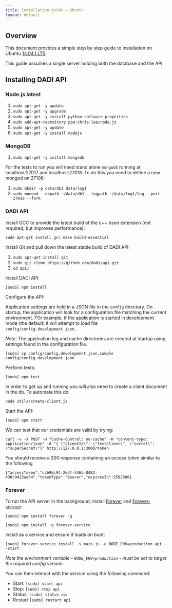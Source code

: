 ```yaml
---
title: Installation guide – Ubuntu
layout: default
---
```


## Overview

This document provides a simple step by step guide to installation on Ubuntu [14.04.1 LTS](http://releases.ubuntu.com/14.04.1/).

This guide assumes a single server holding both the database and the API.

## Installing DADI API

### Node.js latest

1. `sudo apt-get -y update`
2. `sudo apt-get -y upgrade`
3. `sudo apt-get -y install python-software-properties`
4. `sudo add-apt-repository ppa:chris-lea/node.js`
5. `sudo apt-get -y update`
6. `sudo apt-get -y install nodejs`

### MongoDB

1. `sudo apt-get -y install mongodb`

For the tests to run you will need stand alone `mongod`s running at localhost:27017 and localhost:27018. To do this you need to define a new mongod on 27108:

1. `sudo mkdir -p data/db1 data/log1`
2. `sudo mongod --dbpath ~/data/db1 --logpath ~/data/log1/log --port 27018 --fork`

### DADI API

Install GCC to provide the latest build of the c++ bson extension (not required, but improves performance):

`sudo apt-get install gcc make build-essential`

Install Git and pull down the latest stable build of DADI API:

1. `sudo apt-get install git`
2. `sudo git clone https://github.com/dadi/api.git`
3. `cd api/`

Install DADI API:

`[sudo] npm install`

Configure the API:

Application settings are held in a JSON file in the `config` directory. On startup, the application will
look for a configuration file matching the current environment. FOr example, if the application is started
in development mode (the default) it will attempt to load file `config/config.development.json`.

*Note:* The application log and cache directories are created at startup using settings found in the configuration file.

`[sudo] cp config/config.development.json.sample config/config.development.json`

Perform tests:

`[sudo] npm test`

In order to get up and running you will also need to create a client document in the db. To automate this do:

`node utils/create-client.js`

Start the API:

`[sudo] npm start`

We can test that our credentials are valid by trying:

`curl -v -X POST -H "Cache-Control: no-cache" -H "content-type: application/json" -d "{ \"clientId\": \"testClient\", \"secret\": \"superSecret\"}" http://127.0.0.1:3000/token`

You should receive a 200 response containing an access token similar to the following

`{"accessToken":"ccb96c94-2ddf-446b-8482-436c9423ae54","tokenType":"Bearer","expiresIn":2592000}`

### Forever

To run the API server in the background, install [Forever](https://github.com/nodejitsu/forever) and [Forever-service](https://github.com/zapty/forever-service):

`[sudo] npm install forever -g`

`[sudo] npm install -g forever-service`

Install as a service and ensure it loads on boot:

`[sudo] forever-service install -s main.js -e NODE_ENV=production api --start`

_Note the environment variable - `NODE_ENV=production` - must be set to target the required config version._

You can then interact with the service using the following command:

- Start: `[sudo] start api`
- Stop: `[sudo] stop api`
- Status: `[sudo] status api`
- Restart `[sudo] restart api`
